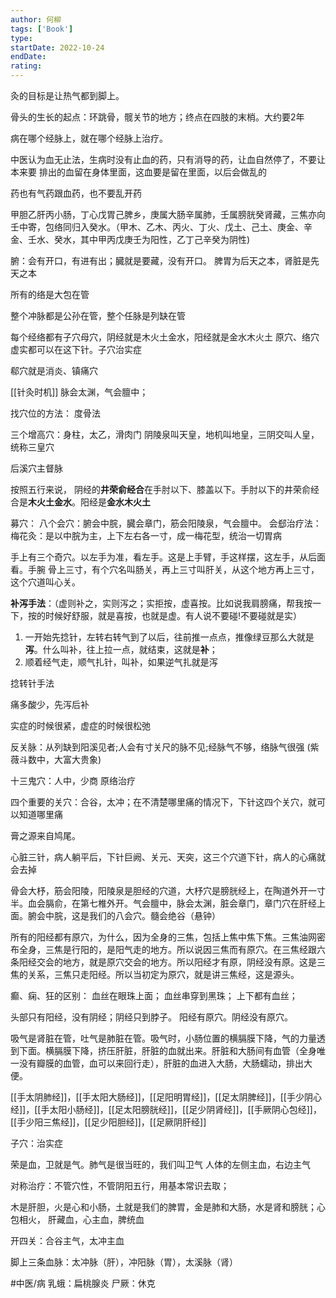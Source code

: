 ```yaml
---
author: 何柳
tags: ['Book']
type: 
startDate: 2022-10-24
endDate:
rating: 
---
```


灸的目标是让热气都到脚上。

骨头的生长的起点：环跳骨，髋关节的地方；终点在四肢的末梢。大约要2年

病在哪个经脉上，就在哪个经脉上治疗。

中医认为血无止法，生病时没有止血的药，只有消导的药，让血自然停了，不要让本来要
排出的血留在身体里面，这血要是留在里面，以后会做乱的

药也有气药跟血药，也不要乱开药

甲胆乙肝丙小肠，丁心戊胃己脾乡，庚属大肠辛属肺，壬属膀胱癸肾藏，三焦亦向壬中寄，包络同归入癸水。（甲木、乙木、丙火、丁火、戊土、己土、庚金、辛金、壬水、癸水，其中甲丙戊庚壬为阳性，乙丁己辛癸为阴性)

腑：会有开口，有进有出；臓就是要藏，没有开口。
脾胃为后天之本，肾脏是先天之本

所有的络是大包在管

整个冲脉都是公孙在管，整个任脉是列缺在管

每个经络都有子穴母穴，阴经就是木火土金水，阳经就是金水木火土
原穴、络穴虚实都可以在这下针。子穴治实症

郗穴就是消炎、镇痛穴

[[针灸时机]]
脉会太渊，气会膻中；

找穴位的方法：
度骨法

三个增高穴：身柱，太乙，滑肉门
阴陵泉叫天皇，地机叫地皇，三阴交叫人皇，统称三皇穴

后溪穴主督脉


按照五行来说，
阴经的**井荣俞经合**在手肘以下、膝盖以下。手肘以下的井荣俞经合是**木火土金水**。阳经是**金水木火土**

募穴：
八个会穴：腑会中脘，臓会章门，筋会阳陵泉，气会膻中。
会郄治疗法：
梅花灸：是以中脘为主，上下左右各一寸，成一梅花型，统治一切胃病 


手上有三个奇穴。以左手为准，看左手。这是上手臂，手这样摆，这左手，从后面看。手腕
骨上三寸，有个穴名叫肠关，再上三寸叫肝关，从这个地方再上三寸，这个穴道叫心关。




**补泻手法**：（虚则补之，实则泻之；实拒按，虚喜按。比如说我肩膀痛，帮我按一下，按的时候好舒服，就是喜按，也就是虚。有人说不要碰!不要碰就是实）
1. 一开始先捻针，左转右转气到了以后，往前推一点点，推像绿豆那么大就是**泻**。什么叫补，往上拉一点，就结束，这就是**补**；
2. 顺着经气走，顺气扎针，叫补，如果逆气扎就是泻

捻转针手法

痛多酸少，先泻后补

实症的时候很紧，虚症的时候很松弛


反关脉：从列缺到阳溪见者;人会有寸关尺的脉不见;经脉气不够，络脉气很强
(紫薇斗数中，大富大贵象)

十三鬼穴：人中，少商
原络治疗

四个重要的关穴：合谷，太冲；在不清楚哪里痛的情况下，下针这四个关穴，就可以知道哪里痛

膏之源来自鸠尾。

心脏三针，病人躺平后，下针巨阙、关元、天突，这三个穴道下针，病人的心痛就会去掉


骨会大杼，筋会阳陵，阳陵泉是胆经的穴道，大杼穴是膀胱经上，在陶道外开一寸半。血会膈俞，在第七椎外开。气会膻中，脉会太渊，脏会章门，章门穴在肝经上面。腑会中脘，这是我们的八会穴。髓会绝谷（悬钟）

所有的阳经都有原穴，为什么，因为全身的三焦，包括上焦中焦下焦。三焦油网密布全身，三焦是行阳的，是阳气走的地方。所以说因三焦而有原穴。在三焦经跟六条阳经交会的地方，就是原穴交会的地方。所以阳经才有原，阴经没有原。这是三焦的关系，三焦只走阳经。所以当初定为原穴，就是讲三焦经，这是源头。


癫、痫、狂的区别：
血丝在眼珠上面；
血丝串穿到黑珠；
上下都有血丝；


头部只有阳经，没有阴经；阴经只到脖子。
阳经有原穴。阴经没有原穴。

吸气是肾脏在管，吐气是肺脏在管。吸气时，小肠位置的横膈膜下降，气的力量透到下面。横膈膜下降，挤压肝脏，肝脏的血就出来。肝脏和大肠间有血管（全身唯一没有瓣膜的血管，血可以来回行走），肝脏的血进入大肠，大肠蠕动，排出大便。

[[手太阴肺经]]，[[手太阳大肠经]]，[[足阳明胃经]]，[[足太阴脾经]]，[[手少阴心经]]，[[手太阳小肠经]]，[[足太阳膀胱经]]，[[足少阴肾经]]，[[手厥阴心包经]]，[[手少阳三焦经]]，[[足少阳胆经]]，[[足厥阴肝经]]

子穴：治实症

荣是血，卫就是气。肺气是很当旺的，我们叫卫气
人体的左侧主血，右边主气

对称治疗：不管穴性，不管阴阳五行，用基本常识去取；

木是肝胆，火是心和小肠，土就是我们的脾胃，金是肺和大肠，水是肾和膀胱；心包相火，
肝藏血，心主血，脾统血

开四关：合谷主气，太冲主血

脚上三条血脉：太冲脉（肝），冲阳脉（胃），太溪脉（肾）


#中医/病
乳蛾：扁桃腺炎
尸厥：休克








































